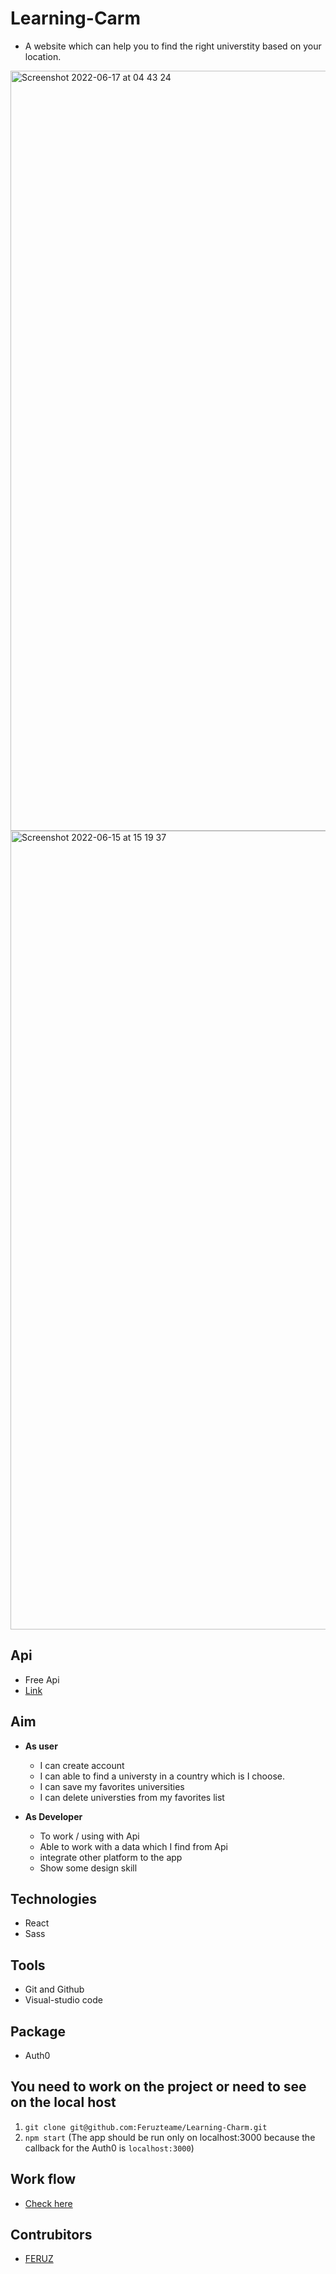 # Learning-Carm
- A website which can help you to find the right universtity based on your location.

<img width="1216" alt="Screenshot 2022-06-17 at 04 43 24" src="https://user-images.githubusercontent.com/59234162/174214747-0e3bf3af-7b63-48f9-b9e4-a258d3d8ea89.png">
<img width="1278" alt="Screenshot 2022-06-15 at 15 19 37" src="https://user-images.githubusercontent.com/59234162/173837922-7c3bb1fc-70b6-4b42-ae30-8d3d210ffc1a.png">

## Api
- Free Api
- [Link](http://universities.hipolabs.com/search?country=Belgium)

## Aim
- <b>As user</b> 
   - I can create account
   - I can able to find a universty in a country which is I choose.
   - I can save my favorites universities
   - I can delete universties from my favorites list

- <b>As Developer</b> 
   - To work / using  with Api
   - Able to work with a data which I find from Api 
   - integrate other platform to the app
   - Show some design skill
   
## Technologies
- React
- Sass

## Tools
- Git and Github
- Visual-studio code

## Package
- Auth0

## You need to work on the project or need to see on the local host

1. `git clone git@github.com:Feruzteame/Learning-Charm.git`
2. `npm start` (The app should be run only on localhost:3000 because the callback for the Auth0 is `localhost:3000`)

## Work flow
- [Check here](https://github.com/Feruzteame/Learning-Charm/projects/1)

## Contrubitors
- [FERUZ](https://github.com/Feruzteame)

